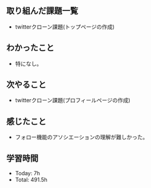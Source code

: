 ## 取り組んだ課題一覧
- twitterクローン課題(トップページの作成)
## わかったこと
- 特になし。
## 次やること
- twitterクローン課題(プロフィールページの作成)
## 感じたこと
- フォロー機能のアソシエーションの理解が難しかった。
## 学習時間
- Today: 7h
- Total: 491.5h